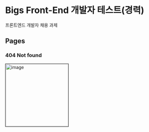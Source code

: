 # Bigs Front-End 개발자 테스트(경력)
프론트엔드 개발자 채용 과제

## Pages
### 404 Not found
<img width="200" border="1px solid" border-radius="8px" alt="image" src="https://github.com/user-attachments/assets/fe6a9d58-2d3d-4a56-9720-ebe24761d915"  />

